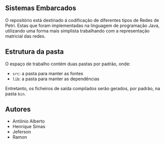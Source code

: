 ## Sistemas Embarcados

O repositório está destinado á codificação de diferentes tipos de Redes de Petri. Estas que foram implementadas na linguagem de programação Java, utilizando uma forma mais simplista trabalhando com a representação matricial das redes. 

## Estrutura da pasta

O espaço de trabalho contém duas pastas por padrão, onde:

- `src`: a pasta para manter as fontes
- `lib`: a pasta para manter as dependências

Entretanto, os ficheiros de saída compilados serão gerados, por padrão, na pasta `bin`.

## Autores
- Antônio Alberto
- Henrique Simas
- Jeferson 
- Ramon
